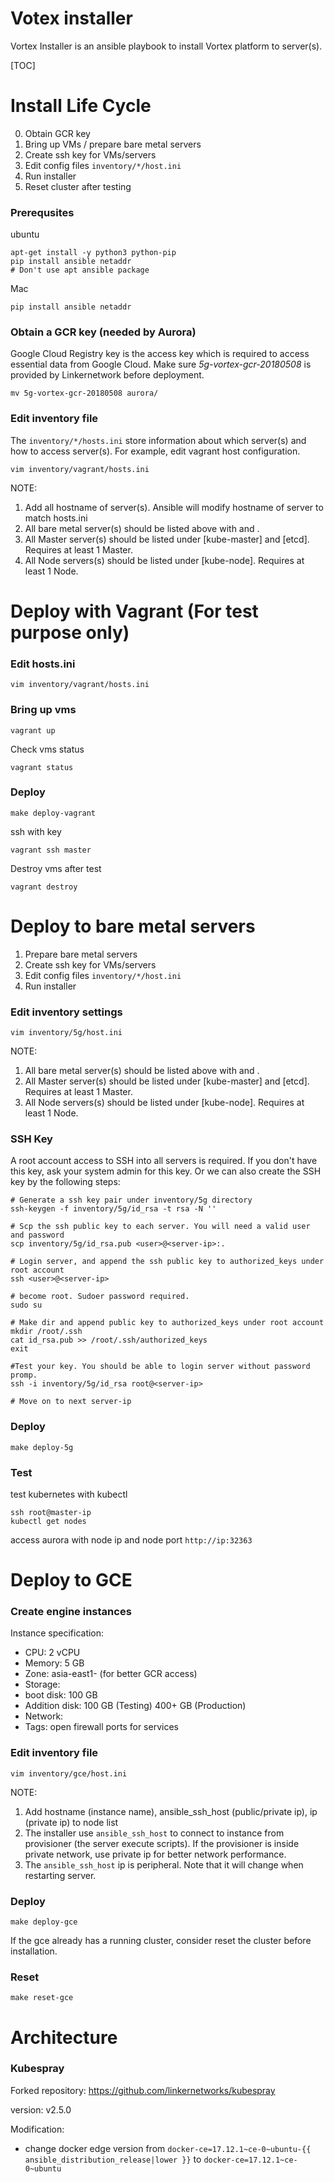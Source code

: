 Votex installer
===

Vortex Installer is an ansible playbook to install Vortex platform to server(s).

[TOC]

# Install Life Cycle

0. Obtain GCR key
1. Bring up VMs / prepare bare metal servers
2. Create ssh key for VMs/servers
3. Edit config files `inventory/*/host.ini`
4. Run installer
5. Reset cluster after testing

### Prerequsites

ubuntu
```
apt-get install -y python3 python-pip
pip install ansible netaddr
# Don't use apt ansible package
```

Mac
```
pip install ansible netaddr
```

### Obtain a GCR key (needed by Aurora)

Google Cloud Registry key is the access key which is required to access essential data from Google Cloud. Make sure *5g-vortex-gcr-20180508* is provided by Linkernetwork before deployment.

```
mv 5g-vortex-gcr-20180508 aurora/
```

### Edit inventory file

The `inventory/*/hosts.ini` store information about which server(s) and how to access server(s). For example, edit vagrant host configuration.
```
vim inventory/vagrant/hosts.ini
```

NOTE:

1. Add all hostname of server(s). Ansible will modify hostname of server to match hosts.ini
2. All bare metal server(s) should be listed above with <hostname> and <ip>.
3. All Master server(s) should be listed under [kube-master] and [etcd]. Requires at least 1 Master.
4. All Node servers(s) should be listed under [kube-node]. Requires at least 1 Node.

# Deploy with Vagrant (For test purpose only)

### Edit hosts.ini
```
vim inventory/vagrant/hosts.ini
```

### Bring up vms
```
vagrant up
```

Check vms status
```
vagrant status
```

### Deploy
```
make deploy-vagrant
```

ssh with key
```
vagrant ssh master
```

Destroy vms after test
```
vagrant destroy
```

# Deploy to bare metal servers

1. Prepare bare metal servers
2. Create ssh key for VMs/servers
3. Edit config files `inventory/*/host.ini`
4. Run installer

### Edit inventory settings
```
vim inventory/5g/host.ini
```

NOTE:

1. All bare metal server(s) should be listed above with <hostname> and <ip>.
2. All Master server(s) should be listed under [kube-master] and [etcd]. Requires at least 1 Master.
3. All Node servers(s) should be listed under [kube-node]. Requires at least 1 Node.

### SSH Key ###

A root account access to SSH into all servers is required. If you don't have this key, ask your system admin for this key. Or we can also create the SSH key by the following steps:

```
# Generate a ssh key pair under inventory/5g directory
ssh-keygen -f inventory/5g/id_rsa -t rsa -N ''

# Scp the ssh public key to each server. You will need a valid user and password
scp inventory/5g/id_rsa.pub <user>@<server-ip>:.

# Login server, and append the ssh public key to authorized_keys under root account
ssh <user>@<server-ip>

# become root. Sudoer password required.
sudo su

# Make dir and append public key to authorized_keys under root account
mkdir /root/.ssh
cat id_rsa.pub >> /root/.ssh/authorized_keys
exit

#Test your key. You should be able to login server without password promp.
ssh -i inventory/5g/id_rsa root@<server-ip>

# Move on to next server-ip
```

### Deploy

```
make deploy-5g
```

### Test

test kubernetes with kubectl 

```
ssh root@master-ip
kubectl get nodes
```

access aurora with node ip and node port `http://ip:32363`

# Deploy to GCE 

### Create engine instances

Instance specification:

- CPU: 2 vCPU
- Memory: 5 GB
- Zone: asia-east1- (for better GCR access)
- Storage: 
 - boot disk: 100 GB
 - Addition disk: 100 GB (Testing) 400+ GB (Production)
- Network:
 - Tags: open firewall ports for services

### Edit inventory file
```
vim inventory/gce/host.ini
```

NOTE:

1. Add hostname (instance name), ansible_ssh_host (public/private ip), ip (private ip) to node list
2. The installer use `ansible_ssh_host` to connect to instance from provisioner (the server execute scripts). If the provisioner is inside private network, use private ip for better network performance.
3. The `ansible_ssh_host` ip is peripheral. Note that it  will change when restarting server.

### Deploy

```
make deploy-gce
```

If the gce already has a running cluster, consider reset the cluster before installation.

### Reset

```
make reset-gce
```

# Architecture

### Kubespray

Forked repository: https://github.com/linkernetworks/kubespray

version: v2.5.0

Modification:

- change docker edge version from `docker-ce=17.12.1~ce-0~ubuntu-{{ ansible_distribution_release|lower }}` to `docker-ce=17.12.1~ce-0~ubuntu`



